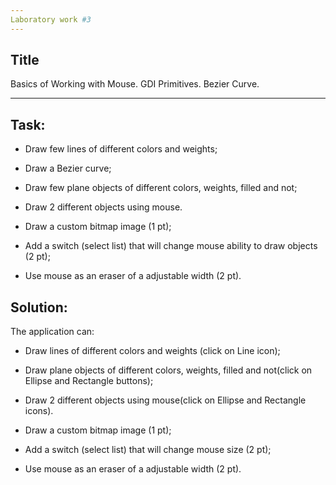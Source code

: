 ```yaml
---
Laboratory work #3
---
```

Title
---
Basics of Working with Mouse. GDI Primitives. Bezier Curve.

---
Task:
---
* Draw few lines of different colors and weights;
* Draw a Bezier curve;
* Draw few plane objects of different colors, weights, filled and not;
* Draw 2 different objects using mouse.

* Draw a custom bitmap image (1 pt);
* Add a switch (select list) that will change mouse ability to draw objects (2 pt);
* Use mouse as an eraser of a adjustable width (2 pt).

Solution:
---
The application can:
  * Draw  lines of different colors and weights (click on Line icon);
  * Draw plane objects of different colors, weights, filled and not(click on Ellipse and Rectangle buttons);
  * Draw 2 different objects using mouse(click on Ellipse and Rectangle icons).

  * Draw a custom bitmap image (1 pt);
  * Add a switch (select list) that will change mouse size (2 pt);
  * Use mouse as an eraser of a adjustable width (2 pt).

